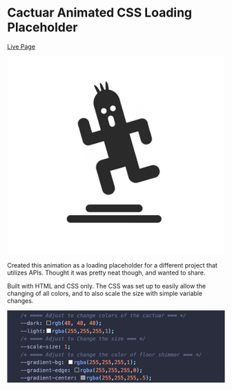 # Cactuar Animated CSS Loading Placeholder

[Live Page](https://rojorevolution.github.io/cactuar-animation/)

![Cactuar Animation](cactuar.gif)

Created this animation as a loading placeholder for a different project that utilizes APIs. Thought it was pretty neat though, and wanted to share. 

Built with HTML and CSS only. The CSS was set up to easily allow the changing of all colors, and to also scale the size with simple variable changes.

![CSS Variables](variables.png)

